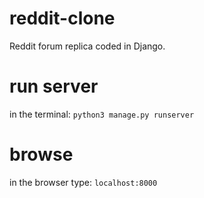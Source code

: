 # reddit-clone
Reddit forum replica coded in Django.

# run server
in the terminal: `python3 manage.py runserver`

# browse
in the browser type: `localhost:8000`
